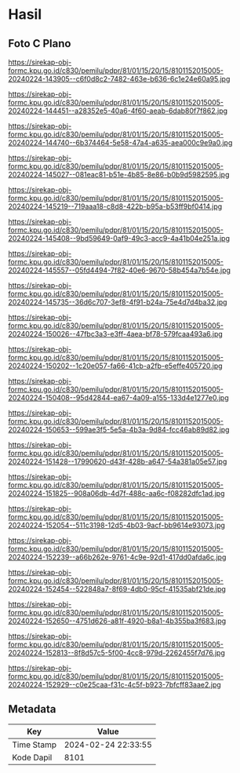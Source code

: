# Hasil

## Foto C Plano

https://sirekap-obj-formc.kpu.go.id/c830/pemilu/pdpr/81/01/15/20/15/8101152015005-20240224-143905--c6f0d8c2-7482-463e-b636-6c1e24e60a95.jpg

https://sirekap-obj-formc.kpu.go.id/c830/pemilu/pdpr/81/01/15/20/15/8101152015005-20240224-144451--a28352e5-40a6-4f60-aeab-6dab80f7f862.jpg

https://sirekap-obj-formc.kpu.go.id/c830/pemilu/pdpr/81/01/15/20/15/8101152015005-20240224-144740--6b374464-5e58-47a4-a635-aea000c9e9a0.jpg

https://sirekap-obj-formc.kpu.go.id/c830/pemilu/pdpr/81/01/15/20/15/8101152015005-20240224-145027--081eac81-b51e-4b85-8e86-b0b9d5982595.jpg

https://sirekap-obj-formc.kpu.go.id/c830/pemilu/pdpr/81/01/15/20/15/8101152015005-20240224-145219--719aaa18-c8d8-422b-b95a-b53ff9bf0414.jpg

https://sirekap-obj-formc.kpu.go.id/c830/pemilu/pdpr/81/01/15/20/15/8101152015005-20240224-145408--9bd59649-0af9-49c3-acc9-4a41b04e251a.jpg

https://sirekap-obj-formc.kpu.go.id/c830/pemilu/pdpr/81/01/15/20/15/8101152015005-20240224-145557--05fd4494-7f82-40e6-9670-58b454a7b54e.jpg

https://sirekap-obj-formc.kpu.go.id/c830/pemilu/pdpr/81/01/15/20/15/8101152015005-20240224-145735--36d6c707-3ef8-4f91-b24a-75e4d7d4ba32.jpg

https://sirekap-obj-formc.kpu.go.id/c830/pemilu/pdpr/81/01/15/20/15/8101152015005-20240224-150026--47fbc3a3-e3ff-4aea-bf78-579fcaa493a6.jpg

https://sirekap-obj-formc.kpu.go.id/c830/pemilu/pdpr/81/01/15/20/15/8101152015005-20240224-150202--1c20e057-fa66-41cb-a2fb-e5effe405720.jpg

https://sirekap-obj-formc.kpu.go.id/c830/pemilu/pdpr/81/01/15/20/15/8101152015005-20240224-150408--95d42844-ea67-4a09-a155-133d4e1277e0.jpg

https://sirekap-obj-formc.kpu.go.id/c830/pemilu/pdpr/81/01/15/20/15/8101152015005-20240224-150653--599ae3f5-5e5a-4b3a-9d84-fcc46ab89d82.jpg

https://sirekap-obj-formc.kpu.go.id/c830/pemilu/pdpr/81/01/15/20/15/8101152015005-20240224-151428--17990620-d43f-428b-a647-54a381a05e57.jpg

https://sirekap-obj-formc.kpu.go.id/c830/pemilu/pdpr/81/01/15/20/15/8101152015005-20240224-151825--908a06db-4d7f-488c-aa6c-f08282dfc1ad.jpg

https://sirekap-obj-formc.kpu.go.id/c830/pemilu/pdpr/81/01/15/20/15/8101152015005-20240224-152054--511c3198-12d5-4b03-9acf-bb9614e93073.jpg

https://sirekap-obj-formc.kpu.go.id/c830/pemilu/pdpr/81/01/15/20/15/8101152015005-20240224-152239--a66b262e-9761-4c9e-92d1-417dd0afda6c.jpg

https://sirekap-obj-formc.kpu.go.id/c830/pemilu/pdpr/81/01/15/20/15/8101152015005-20240224-152454--522848a7-8f69-4db0-95cf-41535abf21de.jpg

https://sirekap-obj-formc.kpu.go.id/c830/pemilu/pdpr/81/01/15/20/15/8101152015005-20240224-152650--4751d626-a81f-4920-b8a1-4b355ba3f683.jpg

https://sirekap-obj-formc.kpu.go.id/c830/pemilu/pdpr/81/01/15/20/15/8101152015005-20240224-152813--8f8d57c5-5f00-4cc8-979d-2262455f7d76.jpg

https://sirekap-obj-formc.kpu.go.id/c830/pemilu/pdpr/81/01/15/20/15/8101152015005-20240224-152929--c0e25caa-f31c-4c5f-b923-7bfcff83aae2.jpg


## Metadata

| Key        | Value               |
| ---------- | ------------------- |
| Time Stamp | 2024-02-24 22:33:55 |
| Kode Dapil | 8101                |



